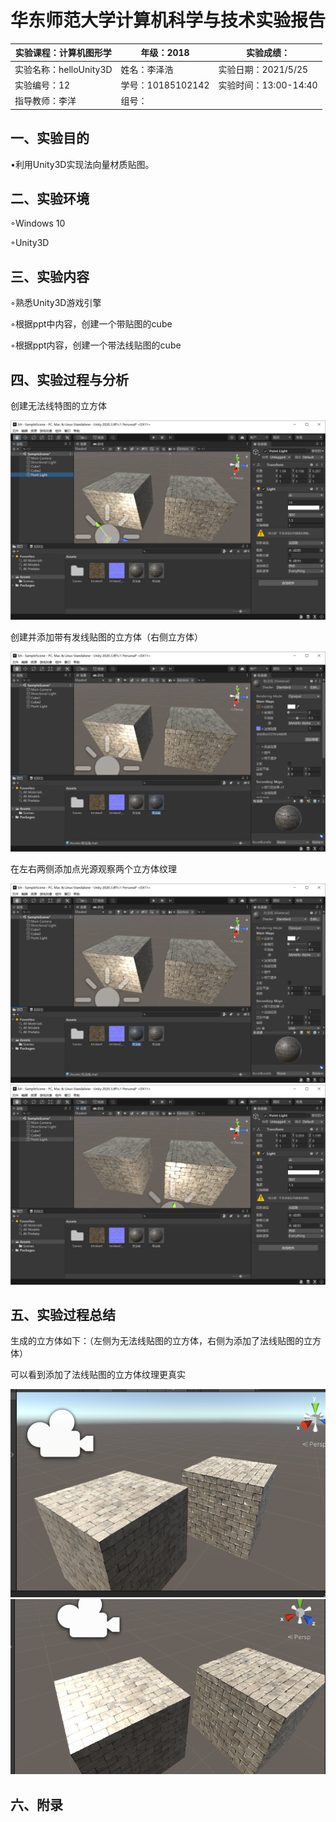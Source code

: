 # 华东师范大学计算机科学与技术实验报告

| 实验课程：计算机图形学 | 年级：2018        | 实验成绩：            |
| ---------------------- | ----------------- | --------------------- |
| 实验名称：helloUnity3D | 姓名：李泽浩      | 实验日期：2021/5/25   |
| 实验编号：12           | 学号：10185102142 | 实验时间：13:00-14:40 |
| 指导教师：李洋         | 组号：            |                       |

## 一、实验目的

•利用Unity3D实现法向量材质贴图。

## 二、实验环境

◦Windows 10

◦Unity3D

## 三、实验内容

◦熟悉Unity3D游戏引擎

◦根据ppt中内容，创建一个带贴图的cube

◦根据ppt内容，创建一个带法线贴图的cube

## 四、实验过程与分析

创建无法线特图的立方体

<img src="lab12.assets/B51E98E82512D20E569F68A53E81C243.png" alt="B51E98E82512D20E569F68A53E81C243" style="zoom:50%;" />

创建并添加带有发线贴图的立方体（右侧立方体）

<img src="lab12.assets/481DDEB9D27DE5161A71F49A1D19F3BB.png" alt="481DDEB9D27DE5161A71F49A1D19F3BB" style="zoom: 50%;" />

在左右两侧添加点光源观察两个立方体纹理

<img src="lab12.assets/391EDB4EBEE80AC7EBEB3395F62EA2E7.png" alt="391EDB4EBEE80AC7EBEB3395F62EA2E7" style="zoom: 67%;" />

<img src="lab12.assets/C2342CC34C7B9B37C019554F784888CC.png" alt="C2342CC34C7B9B37C019554F784888CC" style="zoom: 67%;" />





## 五、实验过程总结

生成的立方体如下：（左侧为无法线贴图的立方体，右侧为添加了法线贴图的立方体）

可以看到添加了法线贴图的立方体纹理更真实

<img src="lab12.assets/F54812F7C752AA97839649F7ECD9F39F.png" alt="F54812F7C752AA97839649F7ECD9F39F" style="zoom: 67%;" />

<img src="lab12.assets/4B7C652A91AD22A4B69390F1BC168C7B.png" alt="4B7C652A91AD22A4B69390F1BC168C7B" style="zoom:67%;" />



## 六、附录

